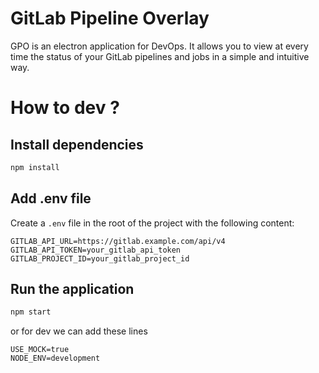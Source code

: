 # GitLab Pipeline Overlay

GPO is an electron application for DevOps. It allows you to view at every time the status of your GitLab pipelines and jobs in a simple and intuitive way.

# How to dev ?

## Install dependencies

```bash
npm install
```

## Add .env file

Create a `.env` file in the root of the project with the following content:

```plaintext
GITLAB_API_URL=https://gitlab.example.com/api/v4
GITLAB_API_TOKEN=your_gitlab_api_token
GITLAB_PROJECT_ID=your_gitlab_project_id
```

## Run the application

```bash
npm start
```

or for dev we can add these lines

```plaintext
USE_MOCK=true
NODE_ENV=development
```
